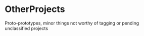# OtherProjects
Proto-prototypes, minor things not worthy of tagging or pending unclassified projects
